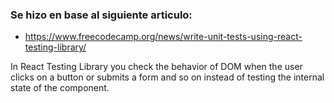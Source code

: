 ### Se hizo en base al siguiente articulo:

- https://www.freecodecamp.org/news/write-unit-tests-using-react-testing-library/

In React Testing Library you check the behavior of DOM when the user clicks on a button or submits a form and so on instead of testing the internal state of the component.